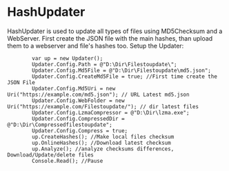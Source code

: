 # HashUpdater
HashUpdater is used to update all types of files using MD5Checksum and a WebServer.
First create the JSON file with the main hashes, than upload them to a webserver and file's hashes too.
Setup the Updater:
            
            var up = new Updater();
            Updater.Config.Path = @"D:\Dir\Filestoupdate\"; 
            Updater.Config.Md5File = @"D:\Dir\Filestoupdate\md5.json"; 
            Updater.Config.CreateMd5File = true; //First time create the JSON File
            Updater.Config.Md5Uri = new Uri("https://example.com/md5.json"); // URL Latest md5.json
            Updater.Config.WebFolder = new Uri("https://example.com/Filestoupdate/"); // dir latest files
			Updater.Config.LzmaCompressor = @"D:\Dir\lzma.exe";
            Updater.Config.CompressedDir = @"D:\Dir\Compressedfilestoupdate";
            Updater.Config.Compress = true;
            up.CreateHashes(); //Make local files checksum
            up.OnlineHashes(); //Download latest checksum
            up.Analyze(); //analyze checksums differences, Download/Update/delete files
            Console.Read(); //Pause
            